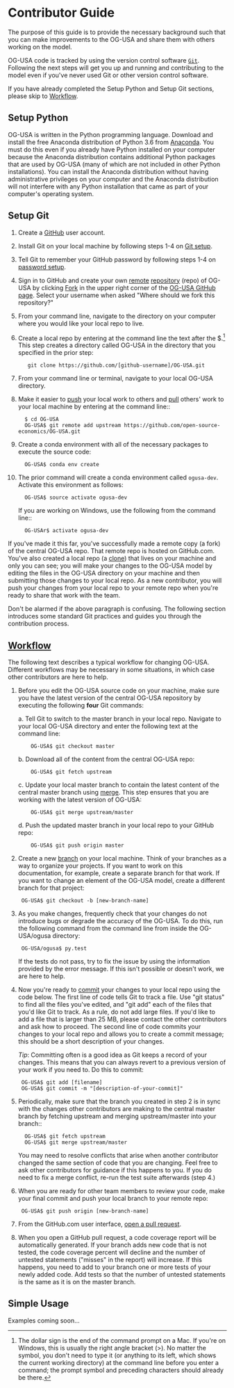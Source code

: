 # Contributor Guide


The purpose of this guide is to provide the necessary background
such that you can make improvements to the OG-USA and share them with
others working on the model.

OG-USA code is tracked by using the version control software
[`Git`](https://help.github.com/articles/github-glossary/#git
).  Following the next steps will get you up and running and
contributing to the model even if you've never used Git or other
version control software.

If you have already completed the Setup Python and Setup Git sections,
please skip to [Workflow](#workflow_link).

## Setup Python


OG-USA is written in the Python programming language.
Download and install the free Anaconda distribution of Python 3.6 from
[Anaconda](https://www.anaconda.com/download/).  You must do this even if you already have
Python installed on your computer because the Anaconda distribution
contains additional Python packages that are used by OG-USA (many of
which are not included in other Python installations).  You can install
the Anaconda distribution without having administrative privileges on your
computer and the Anaconda distribution will not interfere with any Python
installation that came as part of your computer's operating system.

## Setup Git

1. Create a [GitHub](https://github.com/) user account.

2. Install Git on your local machine by following steps 1-4 on [Git
   setup](https://help.github.com/articles/set-up-git/).

3. Tell Git to remember your GitHub password by following steps 1-4 on
   [password setup](https://help.github.com/articles/caching-your-github-password-in-git/).

4. Sign in to GitHub and create your own [remote](https://help.github.com/articles/github-glossary/#remote) [repository](https://help.github.com/articles/github-glossary/#repository)
   (repo) of OG-USA by clicking [Fork](https://help.github.com/articles/github-glossary/#fork) in the upper
   right corner of the [OG-USA GitHub page](https://github.com/PSLmodels/OG-USA). Select your
   username when asked "Where should we fork this repository?"

5. From your command line, navigate to the directory on your computer
   where you would like your local repo to live.

6. Create a local repo by entering at the command line the text after
   the $.[^commandline_note]  This step creates a directory called OG-USA in
   the directory that you specified in the prior step:

    ```
       git clone https://github.com/[github-username]/OG-USA.git
    ```

7. From your command line or terminal, navigate to your local
   OG-USA directory.

8. Make it easier to [push](https://help.github.com/articles/github-glossary/#pull) your local work to others and [pull](https://help.github.com/articles/github-glossary/#pull)
   others' work to your local machine by entering at the command line::
    ```
      $ cd OG-USA
      OG-USA$ git remote add upstream https://github.com/open-source-economics/OG-USA.git
    ```

9. Create a conda environment with all of the necessary packages to
   execute the source code:

    ```
      OG-USA$ conda env create
    ```

10. The prior command will create a conda environment called `ogusa-dev`.
    Activate this environment as follows:
    ```
      OG-USA$ source activate ogusa-dev
    ```
    If you are working on Windows, use the following from the command line::
    ```
      OG-USAr$ activate ogusa-dev
    ```

If you've made it this far, you've successfully made a remote copy (a
fork) of the central OG-USA repo. That remote repo is hosted on
GitHub.com. You've also created a local repo (a [clone](https://help.github.com/articles/github-glossary/#clone)) that lives
on your machine and only you can see; you will make your changes to
the OG-USA model by editing the files in the OG-USA
directory on your machine and then submitting those changes to your
local repo. As a new contributor, you will push your changes from your
local repo to your remote repo when you're ready to share that work
with the team.

Don't be alarmed if the above paragraph is confusing. The following
section introduces some standard Git practices and guides you through
the contribution process.


## [Workflow](#workflow_link)

The following text describes a typical workflow for changing
OG-USA.  Different workflows may be necessary in some
situations, in which case other contributors are here to help.

1. Before you edit the OG-USA source code on your machine,
   make sure you have the latest version of the central OG-USA
   repository by executing the following **four** Git commands:

   a. Tell Git to switch to the master branch in your local repo.
      Navigate to your local OG-USA directory and enter the
      following text at the command line:

    ```
        OG-USA$ git checkout master
    ```

   b. Download all of the content from the central OG-USA repo:
    ```
        OG-USA$ git fetch upstream
    ```
   c. Update your local master branch to contain the latest content of
      the central master branch using [merge](https://help.github.com/articles/github-glossary/#merge). This step ensures that
      you are working with the latest version of OG-USA:
    ```
        OG-USA$ git merge upstream/master
    ```
   d. Push the updated master branch in your local repo to your GitHub repo:
    ```
        OG-USA$ git push origin master
    ```
2. Create a new [branch](https://help.github.com/articles/github-glossary/#branch) on your local machine. Think of your
   branches as a way to organize your projects. If you want to work on
   this documentation, for example, create a separate branch for that
   work. If you want to change an element of the OG-USA model, create
   a different branch for that project:
    ```
     OG-USA$ git checkout -b [new-branch-name]
    ```
3. As you make changes, frequently check that your changes do not
   introduce bugs or degrade the accuracy of the OG-USA. To do
   this, run the following command from the command line from inside
   the OG-USA/ogusa directory:
    ```
     OG-USA/ogusa$ py.test
    ```
   If the tests do not pass, try to fix the issue by using the
   information provided by the error message. If this isn't possible
   or doesn't work, we are here to help.

4. Now you're ready to [commit](https://help.github.com/articles/github-glossary/#commit) your changes to your local repo using
   the code below. The first line of code tells Git to track a
   file. Use "git status" to find all the files you've edited, and
   "git add" each of the files that you'd like Git to track. As a
   rule, do not add large files. If you'd like to add a file that is
   larger than 25 MB, please contact the other contributors and ask how to
   proceed. The second line of code commits your changes to your local
   repo and allows you to create a commit message; this should be a
   short description of your changes.

   *Tip*: Committing often is a good idea as Git keeps a record of
   your changes. This means that you can always revert to a previous
   version of your work if you need to.  Do this to commit:
    ```
     OG-USA$ git add [filename]
     OG-USA$ git commit -m "[description-of-your-commit]"
    ```
5. Periodically, make sure that the branch you created in step 2
   is in sync with the changes other contributors are making to
   the central master branch by fetching upstream and merging
   upstream/master into your branch::
    ```
      OG-USA$ git fetch upstream
      OG-USA$ git merge upstream/master
    ```
   You may need to resolve conflicts that arise when another
   contributor changed the same section of code that you are
   changing. Feel free to ask other contributors for guidance
   if this happens to you. If you do need to fix a merge
   conflict, re-run the test suite afterwards (step 4.)

6. When you are ready for other team members to review your code, make
   your final commit and push your local branch to your remote repo:
    ```
     OG-USA$ git push origin [new-branch-name]
    ```
7. From the GitHub.com user interface, [open a pull request](https://help.github.com/articles/creating-a-pull-request/#creating-the-pull-request).

8. When you open a GitHub pull request, a code coverage report will be
   automatically generated.  If your branch adds new code that is not
   tested, the code coverage percent will decline and the number of
   untested statements ("misses" in the report) will increase.  If
   this happens, you need to add to your branch one or more tests of
   your newly added code.  Add tests so that the number of untested
   statements is the same as it is on the master branch.


## Simple Usage


Examples coming soon...

[^commandline_note]:The dollar sign is the end of the command prompt on a Mac.  If
       you're on Windows, this is usually the right angle bracket (>).
       No matter the symbol, you don't need to type it (or anything to
       its left, which shows the current working directory) at the
       command line before you enter a command; the prompt symbol and
       preceding characters should already be there. 